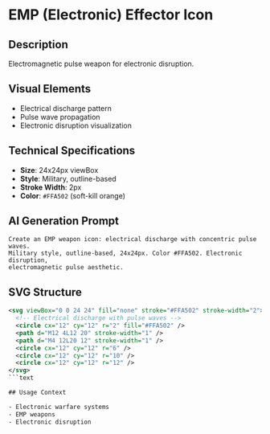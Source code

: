 # EMP (Electronic) Effector Icon

## Description

Electromagnetic pulse weapon for electronic disruption.

## Visual Elements

- Electrical discharge pattern
- Pulse wave propagation
- Electronic disruption visualization

## Technical Specifications

- **Size**: 24x24px viewBox
- **Style**: Military, outline-based
- **Stroke Width**: 2px
- **Color**: `#FFA502` (soft-kill orange)

## AI Generation Prompt

```text
Create an EMP weapon icon: electrical discharge with concentric pulse waves.
Military style, outline-based, 24x24px. Color #FFA502. Electronic disruption,
electromagnetic pulse aesthetic.
```

## SVG Structure

````svg
<svg viewBox="0 0 24 24" fill="none" stroke="#FFA502" stroke-width="2">
  <!-- Electrical discharge with pulse waves -->
  <circle cx="12" cy="12" r="2" fill="#FFA502" />
  <path d="M12 4L12 20" stroke-width="1" />
  <path d="M4 12L20 12" stroke-width="1" />
  <circle cx="12" cy="12" r="6" />
  <circle cx="12" cy="12" r="10" />
  <circle cx="12" cy="12" r="12" />
</svg>
```text

## Usage Context

- Electronic warfare systems
- EMP weapons
- Electronic disruption
````
